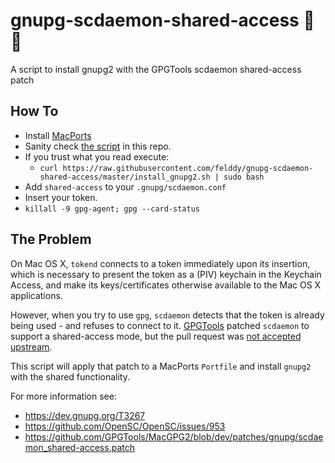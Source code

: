 # gnupg-scdaemon-shared-access 👫 🔑

A script to install gnupg2 with the GPGTools scdaemon shared-access patch

## How To

- Install [MacPorts](https://www.macports.org)
- Sanity check [the script](https://github.com/felddy/gnupg-scdaemon-shared-access/blob/master/install_gnupg2.sh) in this repo.
- If you trust what you read execute:
  - `curl https://raw.githubusercontent.com/felddy/gnupg-scdaemon-shared-access/master/install_gnupg2.sh | sudo bash`
- Add `shared-access` to your `.gnupg/scdaemon.conf`
- Insert your token.
- `killall -9 gpg-agent; gpg --card-status`

## The Problem

On Mac OS X, `tokend` connects to a token immediately upon its insertion, which is necessary to present the token as a (PIV) keychain in the Keychain Access, and make its keys/certificates otherwise available to the Mac OS X applications.

However, when you try to use `gpg`, `scdaemon` detects that the token is already being used - and refuses to connect to it. [GPGTools](https://gpgtools.org) patched `scdaemon` to support a shared-access mode, but the pull request was [not accepted upstream](https://dev.gnupg.org/T3267).

This script will apply that patch to a MacPorts `Portfile` and install `gnupg2` with the shared functionality.

For more information see:

- https://dev.gnupg.org/T3267
- https://github.com/OpenSC/OpenSC/issues/953
- https://github.com/GPGTools/MacGPG2/blob/dev/patches/gnupg/scdaemon_shared-access.patch
